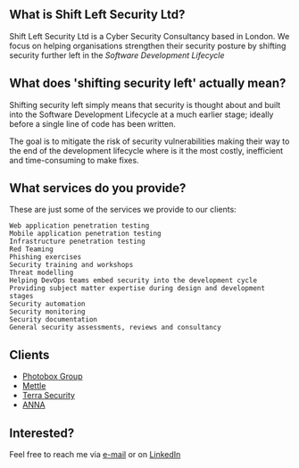 ## What is Shift Left Security Ltd?

Shift Left Security Ltd is a Cyber Security Consultancy based in London. We focus on helping organisations strengthen their security posture by shifting security further left in the _Software Development Lifecycle_

## What does 'shifting security left' actually mean?

Shifting security left simply means that security is thought about and built into the Software Development Lifecycle at a much earlier stage; ideally before a single line of code has been written.

The goal is to mitigate the risk of security vulnerabilities making their way to the end of the development lifecycle where is it the most costly, inefficient and time-consuming to make fixes.

## What services do you provide?

These are just some of the services we provide to our clients:

```
Web application penetration testing
Mobile application penetration testing
Infrastructure penetration testing
Red Teaming
Phishing exercises
Security training and workshops
Threat modelling
Helping DevOps teams embed security into the development cycle
Providing subject matter expertise during design and development stages
Security automation
Security monitoring
Security documentation
General security assessments, reviews and consultancy
```

## Clients

* [Photobox Group](https://group.photobox.com/)
* [Mettle](https://mettle.co.uk/)
* [Terra Security](https://www.terrasecurity.com/)
* [ANNA](https://anna.money/)

## Interested?

Feel free to reach me via [e-mail](mailto:mikail@shiftleftsecurity.co.uk) or on [LinkedIn](https://uk.linkedin.com/in/emtunc)
